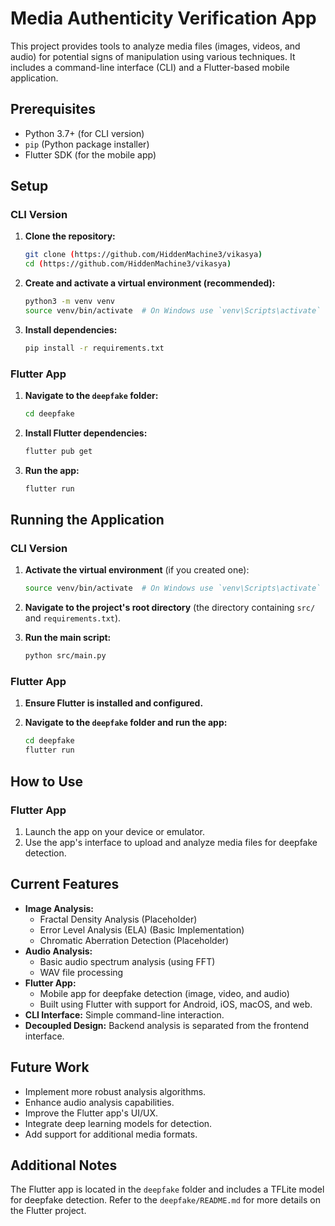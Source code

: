 # Media Authenticity Verification App

This project provides tools to analyze media files (images, videos, and audio) for potential signs of manipulation using various techniques. It includes a command-line interface (CLI) and a Flutter-based mobile application.

## Prerequisites

*   Python 3.7+ (for CLI version)
*   `pip` (Python package installer)
*   Flutter SDK (for the mobile app)

## Setup

### CLI Version

1.  **Clone the repository:**
    ```bash
    git clone (https://github.com/HiddenMachine3/vikasya)
    cd (https://github.com/HiddenMachine3/vikasya)
    ```

2.  **Create and activate a virtual environment (recommended):**
    ```bash
    python3 -m venv venv
    source venv/bin/activate  # On Windows use `venv\Scripts\activate`
    ```

3.  **Install dependencies:**
    ```bash
    pip install -r requirements.txt
    ```

### Flutter App

1.  **Navigate to the `deepfake` folder:**
    ```bash
    cd deepfake
    ```

2.  **Install Flutter dependencies:**
    ```bash
    flutter pub get
    ```

3.  **Run the app:**
    ```bash
    flutter run
    ```

## Running the Application

### CLI Version

1.  **Activate the virtual environment** (if you created one):
    ```bash
    source venv/bin/activate  # On Windows use `venv\Scripts\activate`
    ```

2.  **Navigate to the project's root directory** (the directory containing `src/` and `requirements.txt`).

3.  **Run the main script:**
    ```bash
    python src/main.py
    ```

### Flutter App

1.  **Ensure Flutter is installed and configured.**

2.  **Navigate to the `deepfake` folder and run the app:**
    ```bash
    cd deepfake
    flutter run
    ```

## How to Use

### Flutter App

1.  Launch the app on your device or emulator.
2.  Use the app's interface to upload and analyze media files for deepfake detection.

## Current Features

*   **Image Analysis:**
    *   Fractal Density Analysis (Placeholder)
    *   Error Level Analysis (ELA) (Basic Implementation)
    *   Chromatic Aberration Detection (Placeholder)
*   **Audio Analysis:**
    *   Basic audio spectrum analysis (using FFT)
    *   WAV file processing
*   **Flutter App:**
    *   Mobile app for deepfake detection (image, video, and audio)
    *   Built using Flutter with support for Android, iOS, macOS, and web.
*   **CLI Interface:** Simple command-line interaction.
*   **Decoupled Design:** Backend analysis is separated from the frontend interface.

## Future Work

*   Implement more robust analysis algorithms.
*   Enhance audio analysis capabilities.
*   Improve the Flutter app's UI/UX.
*   Integrate deep learning models for detection.
*   Add support for additional media formats.

## Additional Notes

The Flutter app is located in the `deepfake` folder and includes a TFLite model for deepfake detection. Refer to the `deepfake/README.md` for more details on the Flutter project.
